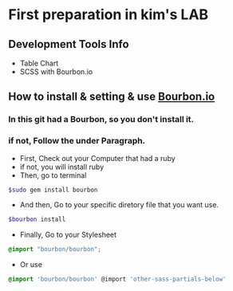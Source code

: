 # First preparation in kim's LAB 

## Development Tools Info

* Table Chart
* SCSS with Bourbon.io


## How to install & setting & use [Bourbon.io](https://github.com/thoughtbot/bourbon#installation)

### In this git had a Bourbon, so you don't install it.
### if not, Follow the under Paragraph.

* First, Check out your Computer that had a ruby
* if not, you will install ruby
* Then, go to terminal

```bash
$sudo gem install bourbon
```

* And then, Go to your specific diretory file that you want use.

```bash
$bourbon install
```

* Finally, Go to your Stylesheet

```css
@import "bourbon/bourbon";
```

* Or use 

```css
@import 'bourbon/bourbon' @import 'other-sass-partials-below'
```